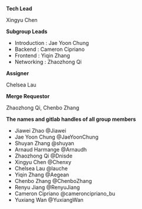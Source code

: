 **Tech Lead**

Xingyu Chen

**Subgroup Leads**
- Introduction : Jae Yoon Chung
- Backend : Cameron Cipriano
- Frontend : Yiqin Zhang
- Networking : Zhaozhong Qi

**Assigner**

Chelsea Lau

**Merge Requestor**

Zhaozhong Qi, Chenbo Zhang

**The names and gitlab handles of all group members**
- Jiawei Zhao @Jiawei
- Jae Yoon Chung @JaeYoonChung
- Shuyan Zhang @shuyan
- Arnaud Harmange @Arnaudh
- Zhaozhong Qi @Dnisde
- Xingyu Chen @Chenxy
- Chelsea Lau @lauche
- Yiqin Zhang @Aegean
- Chenbo Zhang @ChenboZhang
- Renyu Jiang @RenyuJiang
- Cameron Cipriano @cameroncipriano_bu
- Yuxiang Wan @YuxiangWan
